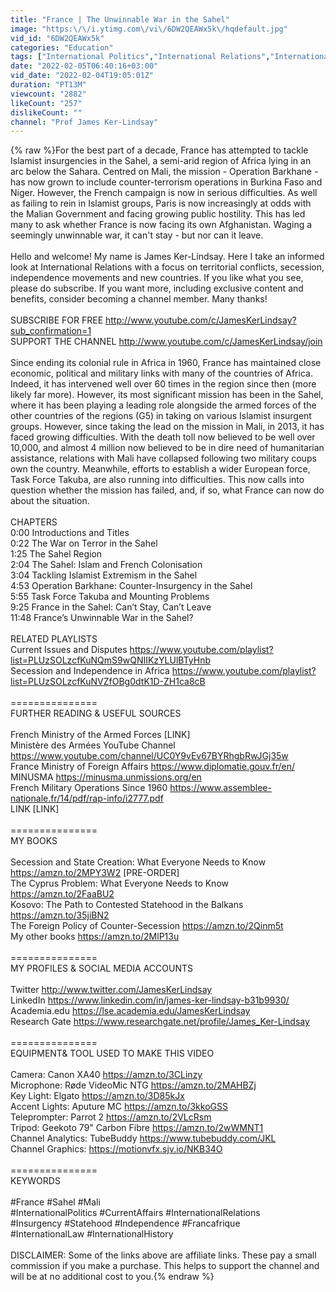 ```yaml
---
title: "France | The Unwinnable War in the Sahel"
image: "https:\/\/i.ytimg.com\/vi\/6DW2QEAWx5k\/hqdefault.jpg"
vid_id: "6DW2QEAWx5k"
categories: "Education"
tags: ["International Politics","International Relations","International Affairs"]
date: "2022-02-05T06:40:16+03:00"
vid_date: "2022-02-04T19:05:01Z"
duration: "PT13M"
viewcount: "2882"
likeCount: "257"
dislikeCount: ""
channel: "Prof James Ker-Lindsay"
---
```

{% raw %}For the best part of a decade, France has attempted to tackle Islamist insurgencies in the Sahel, a semi-arid region of Africa lying in an arc below the Sahara. Centred on Mali, the mission - Operation Barkhane - has now grown to include counter-terrorism operations in Burkina Faso and Niger. However, the French campaign is now in serious difficulties. As well as failing to rein in Islamist groups, Paris is now increasingly at odds with the Malian Government and facing growing public hostility. This has led many to ask whether France is now facing its own Afghanistan. Waging a seemingly unwinnable war, it can't stay - but nor can it leave.<br /><br />Hello and welcome! My name is James Ker-Lindsay. Here I take an informed look at International Relations with a focus on territorial conflicts, secession, independence movements and new countries. If you like what you see, please do subscribe. If you want more, including exclusive content and benefits, consider becoming a channel member. Many thanks!<br /><br />SUBSCRIBE FOR FREE <a rel="nofollow" target="blank" href="http://www.youtube.com/c/JamesKerLindsay?sub_confirmation=1">http://www.youtube.com/c/JamesKerLindsay?sub_confirmation=1</a><br />SUPPORT THE CHANNEL <a rel="nofollow" target="blank" href="http://www.youtube.com/c/JamesKerLindsay/join">http://www.youtube.com/c/JamesKerLindsay/join</a><br /><br />Since ending its colonial rule in Africa in 1960, France has maintained close economic, political and military links with many of the countries of Africa. Indeed, it has intervened well over 60 times in the region since then (more likely far more). However, its most significant mission has been in the Sahel, where it has been playing a leading role alongside the armed forces of the other countries of the regions (G5) in taking on various Islamist insurgent groups. However, since taking the lead on the mission in Mali, in 2013, it has faced growing difficulties. With the death toll now believed to be well over 10,000, and almost 4 million now believed to be in dire need of humanitarian assistance, relations with Mali have collapsed following two military coups own the country. Meanwhile, efforts to establish a wider European force, Task Force Takuba, are also running into difficulties. This now calls into question whether the mission has failed, and, if so, what France can now do about the situation.<br /><br />CHAPTERS<br />0:00 Introductions and Titles<br />0:22 The War on Terror in the Sahel<br />1:25 The Sahel Region <br />2:04 The Sahel: Islam and French Colonisation<br />3:04 Tackling Islamist Extremism in the Sahel<br />4:53 Operation Barkhane: Counter-Insurgency in the Sahel<br />5:55 Task Force Takuba and Mounting Problems <br />9:25 France in the Sahel: Can’t Stay, Can’t Leave<br />11:48 France’s Unwinnable War in the Sahel?<br /><br />RELATED PLAYLISTS<br />Current Issues and Disputes <a rel="nofollow" target="blank" href="https://www.youtube.com/playlist?list=PLUzSOLzcfKuNQmS9wQNIIKzYLUlBTyHnb">https://www.youtube.com/playlist?list=PLUzSOLzcfKuNQmS9wQNIIKzYLUlBTyHnb</a><br />Secession and Independence in Africa <a rel="nofollow" target="blank" href="https://www.youtube.com/playlist?list=PLUzSOLzcfKuNVZfOBg0dtK1D-ZH1ca8cB">https://www.youtube.com/playlist?list=PLUzSOLzcfKuNVZfOBg0dtK1D-ZH1ca8cB</a><br /><br />===============<br />FURTHER READING &amp; USEFUL SOURCES<br /><br />French Ministry of the Armed Forces [LINK]<br />Ministère des Armées YouTube Channel <a rel="nofollow" target="blank" href="https://www.youtube.com/channel/UC0Y9vEv67BYRhgbRwJGj35w">https://www.youtube.com/channel/UC0Y9vEv67BYRhgbRwJGj35w</a><br />France Ministry of Foreign Affairs <a rel="nofollow" target="blank" href="https://www.diplomatie.gouv.fr/en/">https://www.diplomatie.gouv.fr/en/</a><br />MINUSMA <a rel="nofollow" target="blank" href="https://minusma.unmissions.org/en">https://minusma.unmissions.org/en</a><br />French Military Operations Since 1960 <a rel="nofollow" target="blank" href="https://www.assemblee-nationale.fr/14/pdf/rap-info/i2777.pdf">https://www.assemblee-nationale.fr/14/pdf/rap-info/i2777.pdf</a><br />LINK [LINK]<br /><br />===============<br />MY BOOKS<br /><br />Secession and State Creation: What Everyone Needs to Know <a rel="nofollow" target="blank" href="https://amzn.to/2MPY3W2">https://amzn.to/2MPY3W2</a> [PRE-ORDER]<br />The Cyprus Problem: What Everyone Needs to Know <a rel="nofollow" target="blank" href="https://amzn.to/2FaaBU2">https://amzn.to/2FaaBU2</a><br />Kosovo: The Path to Contested Statehood in the Balkans <a rel="nofollow" target="blank" href="https://amzn.to/35jiBN2">https://amzn.to/35jiBN2</a><br />The Foreign Policy of Counter-Secession <a rel="nofollow" target="blank" href="https://amzn.to/2Qinm5t">https://amzn.to/2Qinm5t</a><br />My other books <a rel="nofollow" target="blank" href="https://amzn.to/2MlP13u">https://amzn.to/2MlP13u</a><br /><br />===============<br />MY PROFILES &amp; SOCIAL MEDIA ACCOUNTS<br /><br />Twitter <a rel="nofollow" target="blank" href="http://www.twitter.com/JamesKerLindsay">http://www.twitter.com/JamesKerLindsay</a><br />LinkedIn <a rel="nofollow" target="blank" href="https://www.linkedin.com/in/james-ker-lindsay-b31b9930/">https://www.linkedin.com/in/james-ker-lindsay-b31b9930/</a><br />Academia.edu <a rel="nofollow" target="blank" href="https://lse.academia.edu/JamesKerLindsay">https://lse.academia.edu/JamesKerLindsay</a><br />Research Gate <a rel="nofollow" target="blank" href="https://www.researchgate.net/profile/James_Ker-Lindsay">https://www.researchgate.net/profile/James_Ker-Lindsay</a><br /><br />===============<br />EQUIPMENT&amp; TOOL USED TO MAKE THIS VIDEO<br /><br />Camera: Canon XA40 <a rel="nofollow" target="blank" href="https://amzn.to/3CLinzy">https://amzn.to/3CLinzy</a><br />Microphone: Røde VideoMic NTG <a rel="nofollow" target="blank" href="https://amzn.to/2MAHBZj">https://amzn.to/2MAHBZj</a><br />Key Light: Elgato <a rel="nofollow" target="blank" href="https://amzn.to/3D85kJx">https://amzn.to/3D85kJx</a><br />Accent Lights: Aputure MC <a rel="nofollow" target="blank" href="https://amzn.to/3kkoGSS">https://amzn.to/3kkoGSS</a> <br />Teleprompter: Parrot 2 <a rel="nofollow" target="blank" href="https://amzn.to/2VLcRsm">https://amzn.to/2VLcRsm</a><br />Tripod: Geekoto 79&quot; Carbon Fibre <a rel="nofollow" target="blank" href="https://amzn.to/2wWMNT1">https://amzn.to/2wWMNT1</a><br />Channel Analytics: TubeBuddy <a rel="nofollow" target="blank" href="https://www.tubebuddy.com/JKL">https://www.tubebuddy.com/JKL</a><br />Channel Graphics: <a rel="nofollow" target="blank" href="https://motionvfx.sjv.io/NKB34O">https://motionvfx.sjv.io/NKB34O</a><br /><br />===============<br />KEYWORDS<br /><br />#France #Sahel #Mali<br />#InternationalPolitics #CurrentAffairs #InternationalRelations<br />#Insurgency #Statehood #Independence #Francafrique<br />#InternationalLaw #InternationalHistory<br /><br />DISCLAIMER: Some of the links above are affiliate links. These pay a small commission if you make a purchase. This helps to support the channel and will be at no additional cost to you.{% endraw %}
